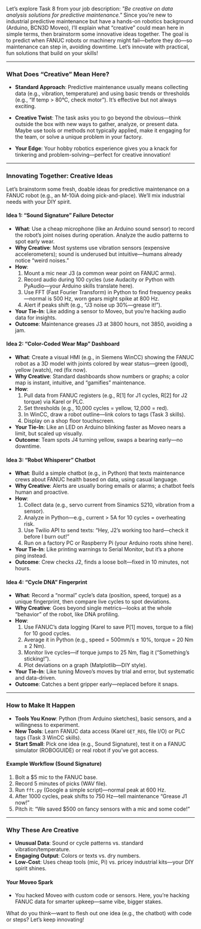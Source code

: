 Let’s explore Task 8 from your job description: *"Be creative on data analysis solutions for predictive maintenance."* Since you’re new to industrial predictive maintenance but have a hands-on robotics background (Arduino, BCN3D Moveo), I’ll explain what “creative” could mean here in simple terms, then brainstorm some innovative ideas together. The goal is to predict when FANUC robots or machinery might fail—before they do—so maintenance can step in, avoiding downtime. Let’s innovate with practical, fun solutions that build on your skills!

---

### What Does “Creative” Mean Here?

- **Standard Approach**: Predictive maintenance usually means collecting data (e.g., vibration, temperature) and using basic trends or thresholds (e.g., “If temp > 80°C, check motor”). It’s effective but not always exciting.
- **Creative Twist**: The task asks you to go beyond the obvious—think outside the box with new ways to gather, analyze, or present data. Maybe use tools or methods not typically applied, make it engaging for the team, or solve a unique problem in your factory.

- **Your Edge**: Your hobby robotics experience gives you a knack for tinkering and problem-solving—perfect for creative innovation!

---

### Innovating Together: Creative Ideas

Let’s brainstorm some fresh, doable ideas for predictive maintenance on a FANUC robot (e.g., an M-10iA doing pick-and-place). We’ll mix industrial needs with your DIY spirit.

#### Idea 1: “Sound Signature” Failure Detector
- **What**: Use a cheap microphone (like an Arduino sound sensor) to record the robot’s joint noises during operation. Analyze the audio patterns to spot early wear.
- **Why Creative**: Most systems use vibration sensors (expensive accelerometers); sound is underused but intuitive—humans already notice “weird noises.”
- **How**:
  1. Mount a mic near J3 (a common wear point on FANUC arms).
  2. Record audio during 100 cycles (use Audacity or Python with PyAudio—your Arduino skills translate here).
  3. Use FFT (Fast Fourier Transform) in Python to find frequency peaks—normal is 500 Hz, worn gears might spike at 800 Hz.
  4. Alert if peaks shift (e.g., “J3 noise up 30%—grease it!”).
- **Your Tie-In**: Like adding a sensor to Moveo, but you’re hacking audio data for insights.
- **Outcome**: Maintenance greases J3 at 3800 hours, not 3850, avoiding a jam.

#### Idea 2: “Color-Coded Wear Map” Dashboard
- **What**: Create a visual HMI (e.g., in Siemens WinCC) showing the FANUC robot as a 3D model with joints colored by wear status—green (good), yellow (watch), red (fix now).
- **Why Creative**: Standard dashboards show numbers or graphs; a color map is instant, intuitive, and “gamifies” maintenance.
- **How**:
  1. Pull data from FANUC registers (e.g., R[1] for J1 cycles, R[2] for J2 torque) via Karel or PLC.
  2. Set thresholds (e.g., 10,000 cycles = yellow, 12,000 = red).
  3. In WinCC, draw a robot outline—link colors to tags (Task 3 skills).
  4. Display on a shop floor touchscreen.
- **Your Tie-In**: Like an LED on Arduino blinking faster as Moveo nears a limit, but scaled up visually.
- **Outcome**: Team spots J4 turning yellow, swaps a bearing early—no downtime.

#### Idea 3: “Robot Whisperer” Chatbot
- **What**: Build a simple chatbot (e.g., in Python) that texts maintenance crews about FANUC health based on data, using casual language.
- **Why Creative**: Alerts are usually boring emails or alarms; a chatbot feels human and proactive.
- **How**:
  1. Collect data (e.g., servo current from Sinamics S210, vibration from a sensor).
  2. Analyze in Python—e.g., current > 5A for 10 cycles = overheating risk.
  3. Use Twilio API to send texts: “Hey, J2’s working too hard—check it before I burn out!”
  4. Run on a factory PC or Raspberry Pi (your Arduino roots shine here).
- **Your Tie-In**: Like printing warnings to Serial Monitor, but it’s a phone ping instead.
- **Outcome**: Crew checks J2, finds a loose bolt—fixed in 10 minutes, not hours.

#### Idea 4: “Cycle DNA” Fingerprint
- **What**: Record a “normal” cycle’s data (position, speed, torque) as a unique fingerprint, then compare live cycles to spot deviations.
- **Why Creative**: Goes beyond single metrics—looks at the whole “behavior” of the robot, like DNA profiling.
- **How**:
  1. Use FANUC’s data logging (Karel to save P[1] moves, torque to a file) for 10 good cycles.
  2. Average it in Python (e.g., speed = 500mm/s ± 10%, torque = 20 Nm ± 2 Nm).
  3. Monitor live cycles—if torque jumps to 25 Nm, flag it (“Something’s sticking!”).
  4. Plot deviations on a graph (Matplotlib—DIY style).
- **Your Tie-In**: Like tuning Moveo’s moves by trial and error, but systematic and data-driven.
- **Outcome**: Catches a bent gripper early—replaced before it snaps.

---

### How to Make It Happen
- **Tools You Know**: Python (from Arduino sketches), basic sensors, and a willingness to experiment.
- **New Tools**: Learn FANUC data access (Karel `GET_REG`, file I/O) or PLC tags (Task 3 WinCC skills).
- **Start Small**: Pick one idea (e.g., Sound Signature), test it on a FANUC simulator (ROBOGUIDE) or real robot if you’ve got access.

#### Example Workflow (Sound Signature)
1. Bolt a $5 mic to the FANUC base.
2. Record 5 minutes of picks (WAV file).
3. Run `fft.py` (Google a simple script)—normal peak at 600 Hz.
4. After 1000 cycles, peak shifts to 750 Hz—tell maintenance “Grease J1 now!”
5. Pitch it: “We saved $500 on fancy sensors with a mic and some code!”

---

### Why These Are Creative
- **Unusual Data**: Sound or cycle patterns vs. standard vibration/temperature.
- **Engaging Output**: Colors or texts vs. dry numbers.
- **Low-Cost**: Uses cheap tools (mic, Pi) vs. pricey industrial kits—your DIY spirit shines.

#### Your Moveo Spark
- You hacked Moveo with custom code or sensors. Here, you’re hacking FANUC data for smarter upkeep—same vibe, bigger stakes.

What do you think—want to flesh out one idea (e.g., the chatbot) with code or steps? Let’s keep innovating!
